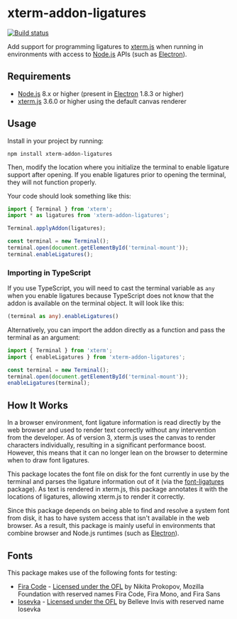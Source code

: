 # xterm-addon-ligatures

[![Build status](https://xtermjs.visualstudio.com/xterm-addon-ligatures/_apis/build/status/xterm-addon-ligatures-CI)](https://xtermjs.visualstudio.com/xterm-addon-ligatures/_build/latest?definitionId=2)

Add support for programming ligatures to [xterm.js][] when running in
environments with access to [Node.js][] APIs (such as [Electron][]).

## Requirements

 * [Node.js][] 8.x or higher (present in [Electron][] 1.8.3 or higher)
 * [xterm.js][] 3.6.0 or higher using the default canvas renderer

## Usage

Install in your project by running:

```
npm install xterm-addon-ligatures
```

Then, modify the location where you initialize the terminal to enable ligature
support after opening. If you enable ligatures prior to opening the terminal,
they will not function properly.

Your code should look something like this:

```js
import { Terminal } from 'xterm';
import * as ligatures from 'xterm-addon-ligatures';

Terminal.applyAddon(ligatures);

const terminal = new Terminal();
terminal.open(document.getElementById('terminal-mount'));
terminal.enableLigatures();
```

### Importing in TypeScript

If you use TypeScript, you will need to cast the terminal variable as `any` when
you enable ligatures because TypeScript does not know that the addon is
available on the terminal object. It will look like this:

```ts
(terminal as any).enableLigatures()
```

Alternatively, you can import the addon directly as a function and pass the
terminal as an argument:

```js
import { Terminal } from 'xterm';
import { enableLigatures } from 'xterm-addon-ligatures';

const terminal = new Terminal();
terminal.open(document.getElementById('terminal-mount'));
enableLigatures(terminal);
```

## How It Works

In a browser environment, font ligature information is read directly by the web
browser and used to render text correctly without any intervention from the
developer. As of version 3, xterm.js uses the canvas to render characters
individually, resulting in a significant performance boost. However, this means
that it can no longer lean on the browser to determine when to draw font
ligatures.

This package locates the font file on disk for the font currently in use by the
terminal and parses the ligature information out of it (via the
[font-ligatures][] package). As text is rendered in xterm.js, this package
annotates it with the locations of ligatures, allowing xterm.js to render it
correctly.

Since this package depends on being able to find and resolve a system font from
disk, it has to have system access that isn't available in the web browser. As a
result, this package is mainly useful in environments that combine browser and
Node.js runtimes (such as [Electron][]).

## Fonts

This package makes use of the following fonts for testing:

 * [Fira Code][] - [Licensed under the OFL][Fira Code License] by Nikita
   Prokopov, Mozilla Foundation with reserved names Fira Code, Fira Mono, and
   Fira Sans
 * [Iosevka][] - [Licensed under the OFL][Iosevka License] by Belleve Invis with
   reserved name Iosevka

[xterm.js]: https://github.com/xtermjs/xterm.js
[Electron]: https://electronjs.org/
[Node.js]: https://nodejs.org/
[font-ligatures]: https://github.com/princjef/font-ligatures
[Fira Code]: https://github.com/tonsky/FiraCode
[Fira Code License]: https://github.com/tonsky/FiraCode/blob/master/LICENSE
[Iosevka]: https://github.com/be5invis/Iosevka
[Iosevka License]: https://github.com/be5invis/Iosevka/blob/master/LICENSE.md
